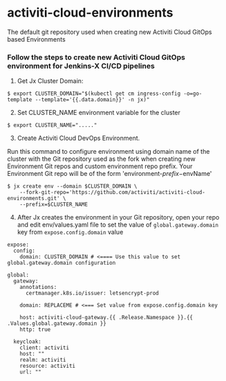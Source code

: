 # activiti-cloud-environments

The default git repository used when creating new Activiti Cloud GitOps based Environments

### Follow the steps to create new Activiti Cloud GitOps environment for Jenkins-X CI/CD pipelines

1. Get Jx Cluster Domain:

```
$ export CLUSTER_DOMAIN="$(kubectl get cm ingress-config -o=go-template --template='{{.data.domain}}' -n jx)"
```

2. Set CLUSTER_NAME environment variable for the cluster 

```
$ export CLUSTER_NAME="....."
```

3. Create Activiti Cloud DevOps Environment. 

Run this command to configure environment using domain name of the cluster with the Git repository used as the fork when creating new Environment Git repos
and custom environment repo prefix. Your Environment Git repo will be of the form 'environment-$prefix-$envName'

```
$ jx create env --domain $CLUSTER_DOMAIN \
	--fork-git-repo='https://github.com/activiti/activiti-cloud-environments.git' \
	--prefix=$CLUSTER_NAME
```

4. After Jx creates the environment in your Git repository, open your repo and edit env/values.yaml file 
to set the value of `global.gateway.domain` key from `expose.config.domain` value

```
expose:
  config:
    domain: CLUSTER_DOMAIN # <==== Use this value to set global.gateway.domain configuration

global:
  gateway:
    annotations:
      certmanager.k8s.io/issuer: letsencrypt-prod

    domain: REPLACEME # <=== Set value from expose.config.domain key

    host: activiti-cloud-gateway.{{ .Release.Namespace }}.{{ .Values.global.gateway.domain }}
    http: true

  keycloak:
    client: activiti
    host: ""
    realm: activiti
    resource: activiti
    url: ""
```    
